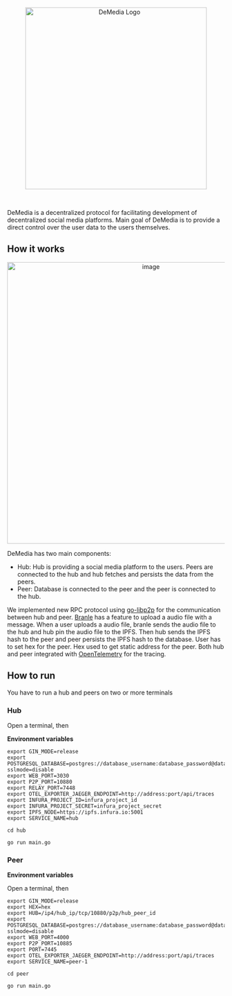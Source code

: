 <br/>

<p align="center">
  <img src="https://github.com/demedia-app/demedia-app/blob/main/assets/images/Demedia-New-Logo.png?raw=true" width="420" alt="DeMedia Logo"/>
</p>

<br/>

DeMedia is a decentralized protocol for facilitating development of decentralized social media platforms.
Main goal of DeMedia is to provide a direct control over the user data to the users themselves.

## How it works

<p align="center">
   <a href='https://postimg.cc/Yh7L49jv' target='_blank'><img src='https://i.postimg.cc/rF01PRkN/image.png' border='0' alt='image' width="650" /></a>
</p>

DeMedia has two main components:

- Hub: Hub is providing a social media platform to the users. Peers are connected to the hub and hub fetches and persists the data from the peers.
- Peer: Database is connected to the peer and the peer is connected to the hub.

We implemented new RPC protocol using [go-libp2p](https://github.com/libp2p/go-libp2p) for the communication between hub and peer.
[Branle](https://github.com/demedia-app/demedia-branle) has a feature to upload a audio file with a message. When a user uploads a audio file, branle sends the audio file to the hub and hub pin the audio file to the IPFS. Then hub sends the IPFS hash to the peer and peer persists the IPFS hash to the database.
User has to set hex for the peer. Hex used to get static address for the peer.
Both hub and peer integrated with [OpenTelemetry](https://opentelemetry.io/) for the tracing.

## How to run

You have to run a hub and peers on two or more terminals

### Hub

Open a terminal, then

**Environment variables**

```shell
export GIN_MODE=release
export POSTGRESQL_DATABASE=postgres://database_username:database_password@database_host:database_port/database_name?sslmode=disable
export WEB_PORT=3030
export P2P_PORT=10880
export RELAY_PORT=7448
export OTEL_EXPORTER_JAEGER_ENDPOINT=http://address:port/api/traces
export INFURA_PROJECT_ID=infura_project_id
export INFURA_PROJECT_SECRET=infura_project_secret
export IPFS_NODE=https://ipfs.infura.io:5001
export SERVICE_NAME=hub
```

```shell
cd hub
```

```shell
go run main.go
```

### Peer

**Environment variables**

Open a terminal, then

```shell
export GIN_MODE=release
export HEX=hex
export HUB=/ip4/hub_ip/tcp/10880/p2p/hub_peer_id
export POSTGRESQL_DATABASE=postgres://database_username:database_password@database_host:database_port/database_name?sslmode=disable
export WEB_PORT=4000
export P2P_PORT=10885
export PORT=7445
export OTEL_EXPORTER_JAEGER_ENDPOINT=http://address:port/api/traces
export SERVICE_NAME=peer-1
```

```shell
cd peer
```

```shell
go run main.go
```
